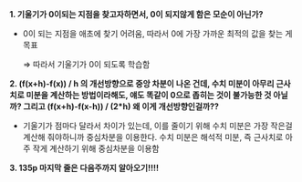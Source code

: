 **1. 기울기가 0이되는 지점을 찾고자하면서, 0이 되지않게 함은 모순이 아닌가?**

- 0이 되는 지점을 애초에 찾기 어려움, 따라서 0에 가장 가까운 최적의 값을 찾는 게 목표

  ⇒ 따라서 기울기가 0이 되도록 학습함



**2. (f(x+h)-f(x)) / h 의 개선방향으로 중앙 차분이 나온 건데, 수치 미분이 아무리 근사치로 미분을 계산하는 방법이라해도, 얘도 똑같이 0으로 좁히는 것이 불가능한 것 아닐까? 그리고 (f(x+h)-f(x-h)) / (2*h) 왜 이게 개선방향인걸까??**

- 기울기가 점마다 달라서 차이가 있는데, 이를 줄이기 위해 수치 미분은 가장 작은걸 계산해 줘야하니까 중심차분을 이용한다. 수치 미분은 해석적 미분, 즉 근사치로 아주 작게 계산하기 위해 중심차분을 이용함


**3. 135p 마지막 줄은 다음주까지 알아오기!!!!**
